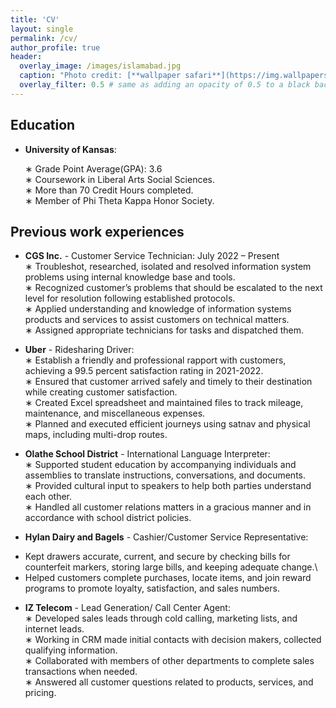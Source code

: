 ```yaml
---
title: 'CV'
layout: single
permalink: /cv/
author_profile: true
header:
  overlay_image: /images/islamabad.jpg
  caption: "Photo credit: [**wallpaper safari**](https://img.wallpapersafari.com/desktop/1024/576/47/98/QyksSR.jpg)"
  overlay_filter: 0.5 # same as adding an opacity of 0.5 to a black background
---
```


## Education

- **University of Kansas**:  

    ∗ Grade Point Average(GPA): 3.6\
    ∗ Coursework in Liberal Arts Social Sciences.\
    ∗ More than 70 Credit Hours completed.\
    ∗ Member of Phi Theta Kappa Honor Society.

## Previous work experiences

- **CGS Inc.** - Customer Service Technician:                                                                                         July 2022 – Present\
∗ Troubleshot, researched, isolated and resolved information system problems using internal knowledge base and tools.\
∗ Recognized customer’s problems that should be escalated to the next level for resolution following established protocols.\
∗ Applied understanding and knowledge of information systems products and services to assist customers on technical
  matters.\
∗ Assigned appropriate technicians for tasks and dispatched them.


- **Uber** - Ridesharing Driver:  
∗ Establish a friendly and professional rapport with customers, achieving a 99.5 percent satisfaction rating in 2021-2022.\
∗ Ensured that customer arrived safely and timely to their destination while creating customer satisfaction.\
∗ Created Excel spreadsheet and maintained files to track mileage, maintenance, and miscellaneous expenses.\
∗ Planned and executed efficient journeys using satnav and physical maps, including multi-drop routes.
  
- **Olathe School District** - International Language Interpreter:  
∗ Supported student education by accompanying individuals and assemblies to translate instructions, conversations, and documents.\
∗ Provided cultural input to speakers to help both parties understand each other.\
∗ Handled all customer relations matters in a gracious manner and in accordance with school district policies.

  
- **Hylan Dairy and Bagels** - Cashier/Customer Service Representative:
* Kept drawers accurate, current, and secure by checking bills for counterfeit markers, storing large bills, and keeping adequate change.\
* Helped customers complete purchases, locate items, and join reward programs to promote loyalty, satisfaction, and sales numbers.

- **IZ Telecom** - Lead Generation/ Call Center Agent:  
∗ Developed sales leads through cold calling, marketing lists, and internet leads.\
∗ Working in CRM made initial contacts with decision makers, collected qualifying information.\
∗ Collaborated with members of other departments to complete sales transactions when needed. \
∗ Answered all customer questions related to products, services, and pricing.

